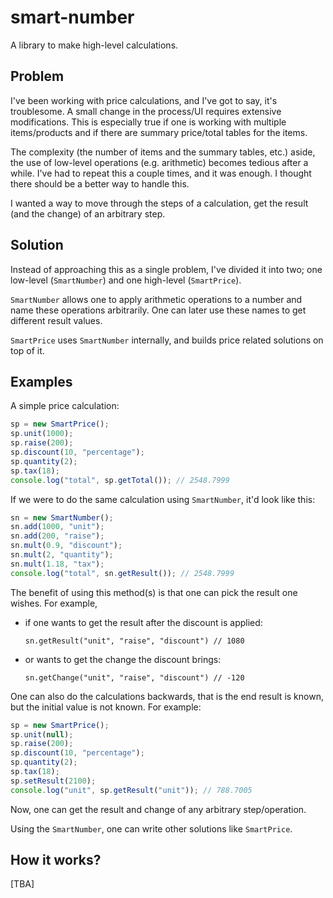 # smart-number
A library to make high-level calculations.

## Problem

I've been working with price calculations, and I've got to say, it's troublesome. A small change in the process/UI requires extensive modifications. This is especially true if one is working with multiple items/products and if there are summary price/total tables for the items.

The complexity (the number of items and the summary tables, etc.) aside, the use of low-level operations (e.g. arithmetic) becomes tedious after a while. I've had to repeat this a couple times, and it was enough. I thought there should be a better way to handle this.

I wanted a way to move through the steps of a calculation, get the result (and the change) of an arbitrary step.

## Solution

Instead of approaching this as a single problem, I've divided it into two; one low-level (`SmartNumber`) and one high-level (`SmartPrice`).

`SmartNumber` allows one to apply arithmetic operations to a number and name these operations arbitrarily. One can later use these names to get different result values.

`SmartPrice` uses `SmartNumber` internally, and builds price related solutions on top of it.

## Examples

A simple price calculation:

```javascript
sp = new SmartPrice();
sp.unit(1000);
sp.raise(200);
sp.discount(10, "percentage");
sp.quantity(2);
sp.tax(18);
console.log("total", sp.getTotal()); // 2548.7999
```

If we were to do the same calculation using `SmartNumber`, it'd look like this:

```javascript
sn = new SmartNumber();
sn.add(1000, "unit");
sn.add(200, "raise");
sn.mult(0.9, "discount");
sn.mult(2, "quantity");
sn.mult(1.18, "tax");
console.log("total", sn.getResult()); // 2548.7999
```

The benefit of using this method(s) is that one can pick the result one wishes. For example,

* if one wants to get the result after the discount is applied: 

  `sn.getResult("unit", "raise", "discount") // 1080` 

* or wants to get the change the discount brings:

  `sn.getChange("unit", "raise", "discount") // -120` 

One can also do the calculations backwards, that is the end result is known, but the initial value is not known. For example:

```javascript
sp = new SmartPrice();
sp.unit(null);
sp.raise(200);
sp.discount(10, "percentage");
sp.quantity(2);
sp.tax(18);
sp.setResult(2100);
console.log("unit", sp.getResult("unit")); // 788.7005
```

Now, one can get the result and change of any arbitrary step/operation.

Using the `SmartNumber`, one can write other solutions like `SmartPrice`.

## How it works?

[TBA]